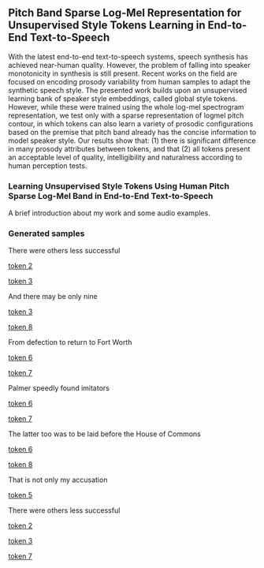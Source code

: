 ## Pitch Band Sparse Log-Mel Representation for Unsupervised Style Tokens Learning in End-to-End Text-to-Speech

With the latest end-to-end text-to-speech systems, speech synthesis has achieved near-human
quality. However, the problem of falling into speaker monotonicity in synthesis is still present.
Recent works on the field are focused on encoding prosody variability from human samples to
adapt the synthetic speech style. The presented work builds upon an unsupervised learning bank
of speaker style embeddings, called global style tokens. However, while these were trained using
the whole log-mel spectrogram representation, we test only with a sparse representation of logmel
pitch contour, in which tokens can also learn a variety of prosodic configurations based on the
premise that pitch band already has the concise information to model speaker style. Our results
show that: (1) there is significant difference in many prosody attributes between tokens, and that
(2) all tokens present an acceptable level of quality, intelligibility and naturalness according to
human perception tests.

### Learning Unsupervised Style Tokens Using Human Pitch Sparse Log-Mel Band in End-to-End Text-to-Speech

A brief introduction about my work and some audio examples.

### Generated samples

There were others less successful

[token 2](/Tacotron2_prosody_variation_samples/There_were_others_less_successful_62000steps_softmax_8tokens_1head_2_014.wav)

[token 3](/Tacotron2_prosody_variation_samples/There_were_others_less_successful_62000steps_softmax_8tokens_1head_3_014.wav)


And there may be only nine

[token 3](/Tacotron2_prosody_variation_samples/And_there_may_be_only_nine_62000steps_softmax_8tokens_1head_3_014.wav)

[token 8](/Tacotron2_prosody_variation_samples/And_there_may_be_only_nine_62000steps_softmax_8tokens_1head_8_014.wav)

From defection to return to Fort Worth

[token 6](/Tacotron2_prosody_variation_samples/From_defection_to_return_to_Forth_Worth_62000steps_softmax_8tokens_1head_6_014.wav)

[token 7](/Tacotron2_prosody_variation_samples/From_defection_to_return_to_Forth_Worth_62000steps_softmax_8tokens_1head_7_014.wav)


Palmer speedly found imitators

[token 6](/Tacotron2_prosody_variation_samples/Palmer_speedly_found_imitators_62000steps_softmax_8tokens_1head_6_014.wav)

[token 7](/Tacotron2_prosody_variation_samples/Palmer_speedly_found_imitators_62000steps_softmax_8tokens_1head_7_014.wav)

The latter too was to be laid before the House of Commons

[token 6](/Tacotron2_prosody_variation_samples/The_latter_too_was_to_be_laid_before_the_House_of_Commons_62000steps_softmax_8tokens_1head_6_014.wav)

[token 8](/Tacotron2_prosody_variation_samples/The_latter_too_was_to_be_laid_before_the_House_of_Commons_62000steps_softmax_8tokens_1head_8_014.wav)

That is not only my accusation

[token 5](/Tacotron2_prosody_variation_samples/There_is_not_only_my_accusation_66000steps_pitch_int_sparse_6tokens_1head_5_02.wav)

There were others less successful

[token 2](/Tacotron2_prosody_variation_samples/There_were_others_less_successful_62000steps_softmax_8tokens_1head_2_014.wav)

[token 3](/Tacotron2_prosody_variation_samples/There_were_others_less_successful_62000steps_softmax_8tokens_1head_3_014.wav)

[token 7](/Tacotron2_prosody_variation_samples/There_were_others_less_successful_62000steps_softmax_8tokens_1head_7_014.wav)
